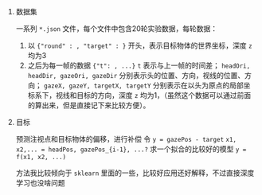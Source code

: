 1. 数据集
   
   一系列 `*.json` 文件，每个文件中包含20轮实验数据，每轮数据：
   1. 以 `{"round" : , "target" : }` 开头，表示目标物体的世界坐标，深度 `z` 均为3
   2. 之后为每一帧的数据 `{"t": , ...}`
      `t` 表示与上一帧的时间差；
      `headOri, headDir, gazeOri, gazeDir` 分别表示头的位置、方向，视线的位置、方向；
      `gazeX, gazeY, targetX, targetY` 分别表示在以头为原点的局部坐标系下，视线和目标的方向，深度 `z` 均为1，（虽然这个数据可以通过前面的算出来，但是直接记下来比较方便）。

2. 目标
    
    预测注视点和目标物体的偏移，进行补偿
    令 `y = gazePos - target`
       `x1, x2,... = headPos, gazePos_{i-1}, ...?`
    求一个拟合的比较好的模型 `y = f(x1, x2, ...)`

    方法我比较倾向于 `sklearn` 里面的一些，比较好应用还好解释，不过直接深度学习也没啥问题